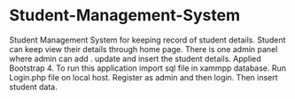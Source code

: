 # Student-Management-System
Student Management System for keeping record of student details. Student can keep view their details through home page. There is one admin panel where admin can add . update and insert the student details. Applied Bootstrap 4.
To run this application import sql file in xammpp database.
Run Login.php file on local host.
Register as admin and then login.
Then insert student data.

